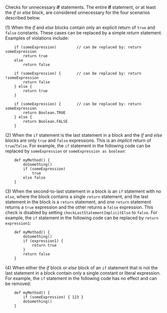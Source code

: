 
Checks for unnecessary **if** statements. The entire **if** statement, or at least the *if* or *else*
block, are considered unnecessary for the four scenarios described below.

(1) When the *if* and *else* blocks contain only an explicit return of `true` and `false`
constants. These cases can be replaced by a simple *return* statement. Examples of violations include:

```
    if (someExpression)         // can be replaced by: return someExpression
        return true
    else
        return false

    if (someExpression) {       // can be replaced by: return !someExpression
        return false
    } else {
        return true
    }

    if (someExpression) {       // can be replaced by: return someExpression
        return Boolean.TRUE
    } else {
        return Boolean.FALSE
    }
```

(2) When the `if` statement is the last statement in a block and the *if* and *else* blocks
are only `true` and `false` expressions. This is an *implicit* return of `true`/`false`.
For example, the `if` statement in the following code can be replaced by `someExpression`
or `someExpression as boolean`:

```
    def myMethod() {
        doSomething()
        if (someExpression)
            true
        else false
    }
```

(3) When the second-to-last statement in a block is an `if` statement with no `else`, where the block
contains a single `return` statement, and the last statement in the block is a `return` statement, and
one `return` statement returns a `true` expression and the other returns a `false` expression.
This check is disabled by setting `checkLastStatementImplicitElse` to `false`.
For example, the `if` statement in the following code can be replaced by `return expression1`:

```
    def myMethod() {
        doSomething()
        if (expression1) {
            return true
        }
        return false
    }
```

(4) When either the *if* block or *else* block of an `if` statement that is not the last statement
in a block contain only a single constant or literal expression. For example, the `if` statement
in the following code has no effect and can be removed:

```
    def myMethod() {
        if (someExpression) { 123 }
        doSomething()
    }
```


